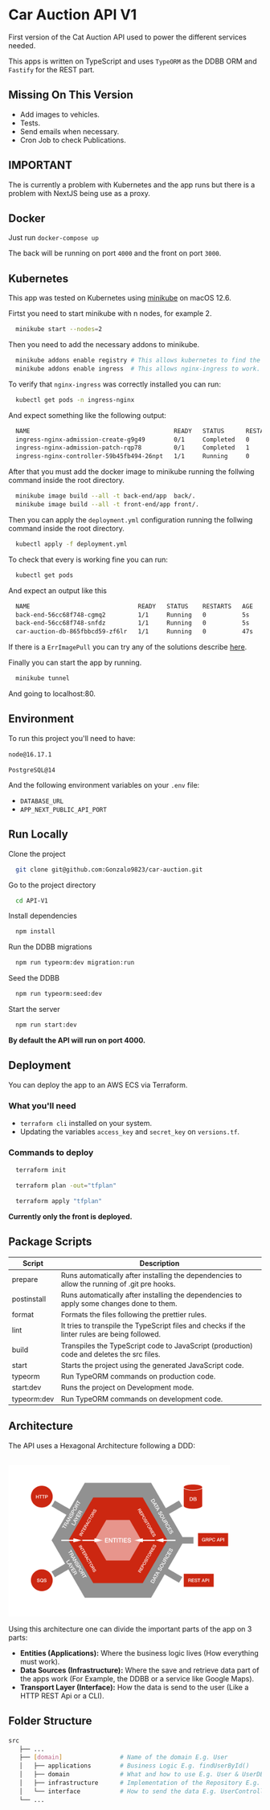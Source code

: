# Car Auction API V1

First version of the Cat Auction API used to power the different services needed.

This apps is written on TypeScript and uses `TypeORM` as the DDBB ORM and `Fastify` for the REST part.

## Missing On This Version

- Add images to vehicles.
- Tests.
- Send emails when necessary.
- Cron Job to check Publications.

## IMPORTANT

The is currently a problem with Kubernetes and the app runs but there is a problem with NextJS being use as a proxy.

## Docker

Just run `docker-compose up`

The back will be running on port `4000` and the front on port `3000`.

## Kubernetes

This app was tested on Kubernetes using [minikube](https://minikube.sigs.k8s.io/docs/start/) on macOS 12.6.

Firtst you need to start minikube with n nodes, for example 2.

```bash
  minikube start --nodes=2
```

Then you need to add the necessary addons to minikube.

```bash
  minikube addons enable registry # This allows kubernetes to find the images locally.
  minikube addons enable ingress  # This allows nginx-ingress to work.
```

To verify that `nginx-ingress` was correctly installed you can run:

```bash
  kubectl get pods -n ingress-nginx
```

And expect something like the following output:

```bash
  NAME                                        READY   STATUS      RESTARTS    AGE
  ingress-nginx-admission-create-g9g49        0/1     Completed   0          11m
  ingress-nginx-admission-patch-rqp78         0/1     Completed   1          11m
  ingress-nginx-controller-59b45fb494-26npt   1/1     Running     0          11m
```

After that you must add the docker image to minikube running the follwing command inside the root directory.

```bash
  minikube image build --all -t back-end/app  back/.
  minikube image build --all -t front-end/app front/.
```

Then you can apply the `deployment.yml` configuration running the follwing command inside the root directory.

```bash
  kubectl apply -f deployment.yml
```

To check that every is working fine you can run:

```bash
  kubectl get pods
```

And expect an output like this

```bash
  NAME                              READY   STATUS    RESTARTS   AGE
  back-end-56cc68f748-cgmq2         1/1     Running   0          5s
  back-end-56cc68f748-snfdz         1/1     Running   0          5s
  car-auction-db-865fbbcd59-zf6lr   1/1     Running   0          47s
```

If there is a `ErrImagePull` you can try any of the solutions describe [here](https://minikube.sigs.k8s.io/docs/handbook/pushing/#4-pushing-to-an-in-cluster-using-registry-addon).

Finally you can start the app by running.

```bash
  minikube tunnel
```

And going to localhost:80.

## Environment

To run this project you'll need to have:

`node@16.17.1`

`PostgreSQL@14`

And the following environment variables on your `.env` file:

- `DATABASE_URL`
- `APP_NEXT_PUBLIC_API_PORT`

## Run Locally

Clone the project

```bash
  git clone git@github.com:Gonzalo9823/car-auction.git
```

Go to the project directory

```bash
  cd API-V1
```

Install dependencies

```bash
  npm install
```

Run the DDBB migrations

```bash
  npm run typeorm:dev migration:run
```

Seed the DDBB

```bash
  npm run typeorm:seed:dev
```

Start the server

```bash
  npm run start:dev
```

**By default the API will run on port 4000.**

## Deployment

You can deploy the app to an AWS ECS via Terraform.

### What you'll need

- `terraform cli` installed on your system.
- Updating the variables `access_key` and `secret_key` on `versions.tf`.

### Commands to deploy

```bash
  terraform init
```

```bash
  terraform plan -out="tfplan"
```

```bash
  terraform apply "tfplan"
```

**Currently only the front is deployed.**

## Package Scripts

| Script      | Description                                                                                   |
| ----------- | --------------------------------------------------------------------------------------------- |
| prepare     | Runs automatically after installing the dependencies to allow the running of .git pre hooks.  |
| postinstall | Runs automatically after installing the dependencies to apply some changes done to them.      |
| format      | Formats the files following the prettier rules.                                               |
| lint        | It tries to transpile the TypeScript files and checks if the linter rules are being followed. |
| build       | Transpiles the TypeScript code to JavaScript (production) code and deletes the src files.     |
| start       | Starts the project using the generated JavaScript code.                                       |
| typeorm     | Run TypeORM commands on production code.                                                      |
| start:dev   | Runs the project on Development mode.                                                         |
| typeorm:dev | Run TypeORM commands on development code.                                                     |

## Architecture

The API uses a Hexagonal Architecture following a DDD:

<br/>
<img src="/assets/hexagonal-architecture.png" alt="Hexagonal Architecture" height="300" />
<br/>

Using this architecture one can divide the important parts of the app on 3 parts:

- **Entities (Applications):** Where the business logic lives (How everything must work).
- **Data Sources (Infrastructure):** Where the save and retrieve data part of the apps work (For Example, the DDBB or a service like Google Maps).
- **Transport Layer (Interface):** How the data is send to the user (Like a HTTP REST Api or a CLI).

## Folder Structure

```bash
src
   ├── ...
   ├── [domain]                # Name of the domain E.g. User
   │   ├── applications        # Business Logic E.g. findUserById()
   │   ├── domain              # What and how to use E.g. User & UserDBRepository
   │   ├── infrastructure      # Implementation of the Repository E.g. UserTypeORMRepository
   │   └── interface           # How to send the data E.g. UserController
   └── ...
```
